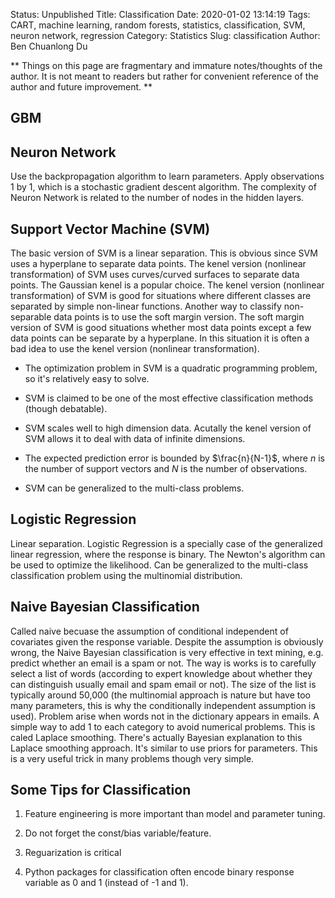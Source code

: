 Status: Unpublished
Title: Classification
Date: 2020-01-02 13:14:19
Tags: CART, machine learning, random forests, statistics, classification, SVM, neuron network, regression
Category: Statistics
Slug: classification
Author: Ben Chuanlong Du

**
Things on this page are fragmentary and immature notes/thoughts of the author. 
It is not meant to readers but rather for convenient reference of the author and future improvement.
**
 

## GBM

## Neuron Network

Use the backpropagation algorithm to learn parameters.
Apply observations 1 by 1, which is a stochastic gradient descent algorithm.
The complexity of Neuron Network is related to the number of nodes in the hidden layers. 

## Support Vector Machine (SVM)
The basic version of SVM is a linear separation.
This is obvious since SVM uses a hyperplane to separate data points.
The kenel version (nonlinear transformation) of SVM uses curves/curved surfaces to separate data points.
The Gaussian kenel is a popular choice.
The kenel version (nonlinear transformation) of SVM is good for situations 
where different classes are separated by simple non-linear functions.
Another way to classify non-separable data points is to use the soft margin version.
The soft margin version of SVM is good situations 
whether most data points except a few data points can be separate by a hyperplane.
In this situation it is often a bad idea to use the kenel version (nonlinear transformation).

- The optimization problem in SVM is a quadratic programming problem,
so it's relatively easy to solve.

- SVM is claimed to be one of the most effective classification methods (though debatable). 

- SVM scales well to high dimension data.
Acutally the kenel version of SVM allows it to deal with data of infinite dimensions.

- The expected prediction error is bounded by $\frac{n}{N-1}$,
where $n$ is the number of support vectors 
and $N$ is the number of observations.

- SVM can be generalized to the multi-class problems. 


##  Logistic Regression 
Linear separation. 
Logistic Regression is a specially case of the generalized linear regression,
where the response is binary. 
The Newton's algorithm can be used to optimize the likelihood.
Can be generalized to the multi-class classification problem using the multinomial distribution.


## Naive Bayesian Classification
Called naive becuase the assumption of conditional independent of covariates given the response variable. 
Despite the assumption is obviously wrong, 
the Naive Bayesian classification is very effective in text mining, 
e.g. predict whether an email is a spam or not. 
The way is works is to carefully select a list of words (according to expert knowledge about whether they can distinguish usually email and spam email or not).
The size of the list is typically around 50,000 (the multinomial approach is nature but have too many parameters, this is why the conditionally independent assumption is used).
Problem arise when words not in the dictionary appears in emails. 
A simple way to add 1 to each category to avoid numerical problems. 
This is caled Laplace smoothing. 
There's actually Bayesian explanation to this Laplace smoothing approach.
It's similar to use priors for parameters. 
This is a very useful trick in many problems though very simple. 

## Some Tips for Classification

1. Feature engineering is more important than model and parameter tuning.

2. Do not forget the const/bias variable/feature.

3. Reguarization is critical 

4. Python packages for classification often encode binary response variable as 0 and 1 (instead of -1 and 1).
